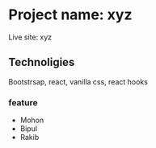 # Project name: xyz

Live site: xyz

## Technoligies

Bootstrsap, react, vanilla css, react hooks

### feature

- Mohon
- Bipul
- Rakib 
